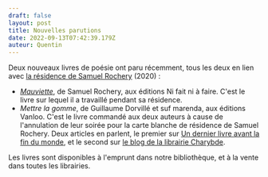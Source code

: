 ```yaml
---
draft: false
layout: post
title: Nouvelles parutions
date: 2022-09-13T07:42:39.179Z
auteur: Quentin
---
```

Deux nouveaux livres de poésie ont paru récemment, tous les deux en lien avec [la résidence de Samuel Rochery](https://maiporennes.fr/residence/2020/10/19/r-sidence-dautomne.html) (2020) :

* *[Mauviette](https://www.editions-nifaitniafaire.fr/mauviette/)*, de Samuel Rochery, aux éditions Ni fait ni à faire. C'est le livre sur lequel il a travaillé pendant sa résidence.
* *Mettre la gomme*, de Guillaume Dorvillé et suf marenda, aux éditions Vanloo. C'est le livre commandé aux deux auteurs à cause de l'annulation de leur soirée pour la carte blanche de résidence de Samuel Rochery. Deux articles en parlent, le premier sur [Un dernier livre avant la fin du monde](https://www.undernierlivre.net/guillaume-dorville-suf-marenda-mettre-la-gomme/), et le second sur [le blog de la librairie Charybde](https://charybde2.wordpress.com/2022/07/20/note-de-lecture-mettre-la-gomme-guillaume-dorville-suf-marenda/).

Les livres sont disponibles à l'emprunt dans notre bibliothèque, et à la vente dans toutes les librairies.